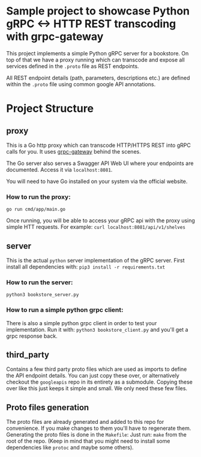 # Sample project to showcase Python gRPC <-> HTTP REST transcoding with grpc-gateway

This project implements a simple Python gRPC server for a bookstore. On top of that we have a proxy running which can transcode and expose all services defined in the `.proto` file as REST endpoints.

All REST endpoint details (path, parameters, descriptions etc.) are defined within the `.proto` file using common google API annotations.

# Project Structure
## proxy
This is a Go http proxy which can transcode HTTP/HTTPS REST into gRPC calls for you. It uses [grpc-gateway](https://github.com/grpc-ecosystem/grpc-gateway) behind the scenes.

The Go server also serves a Swagger API Web UI where your endpoints are documented. Access it via `localhost:8081`.

You will need to have Go installed on your system via the official website.

### How to run the proxy:
`go run cmd/app/main.go`

Once running, you will be able to access your gRPC api with the proxy using simple HTT requests.
For example: `curl localhost:8081/api/v1/shelves`

## server
This is the actual `python` server implementation of the gRPC server.
First install all dependencies with: `pip3 install -r requirements.txt`

### How to run the server:
`python3 bookstore_server.py`

### How to run a simple python grpc client:
There is also a simple python grpc client in order to test your implementation. 
Run it with: `python3 bookstore_client.py` and you'll get a grpc response back.

## third_party
Contains a few third party proto files which are used as imports to define the API endpoint details. You can just copy these over, or alternatively checkout the `googleapis` repo in its entirety as a submodule. 
Copying these over like this just keeps it simple and small. We only need these few files.

## Proto files generation
The proto files are already generated and added to this repo for convenience. If you make changes to them you'll have to regenerate them.
Generating the proto files is done in the `Makefile`:
Just run: `make` from the root of the repo. (Keep in mind that you might need to install some dependencies like `protoc` and maybe some others).


